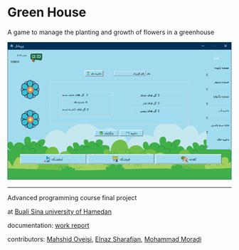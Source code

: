 # Green House
A game to manage the planting and growth of flowers in a greenhouse

!["capture"](./docs/images/mainwindowCapture.PNG)

---
Advanced programming course final project

at [Buali Sina university of Hamedan](https://basu.ac.ir)

documentation: [work report](./docs/workReport.pdf)

contributors: 
[Mahshid Oveisi](https://github.com/mahshid-o), 
[Elnaz Sharafian](https://github.com/el-sharafian),
[Mohammad Moradi](https://github.com/itismoradi)
